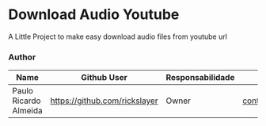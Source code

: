 # Download Audio Youtube
A Little Project to make easy download audio files from youtube url

### Author

| Name                  | Github User                     | Responsabilidade | E-mail
|-----------------------|---------------------------------|------------------|--------------------------------- |
| Paulo Ricardo Almeida | https://github.com/rickslayer   |Owner             | contact@prra.dev                 |
